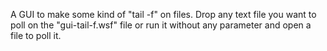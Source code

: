 A GUI to make some kind of "tail -f" on files.
Drop any text file you want to poll on the "gui-tail-f.wsf" file or run it without any parameter and open a file to poll it.

